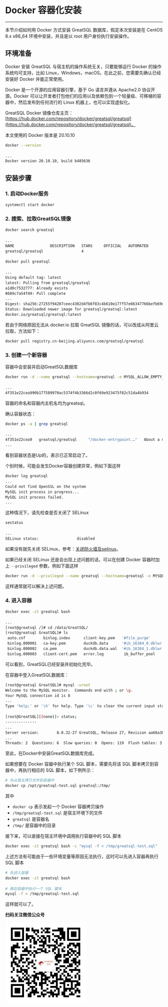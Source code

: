 # Docker 容器化安装
---

本节介绍如何用 Docker 方式安装 GreatSQL 数据库，假定本次安装是在 CentOS 8.x x86_64 环境中安装，并且是以 root 用户身份执行安装操作。

## 环境准备

Docker 安装 GreatSQL 与宿主机的操作系统无关，只要能够运行 Docker 的操作系统均可支持，比如 Linux，Windows，macOS。在此之前，您需要先确认已经安装好 Docker 并能正常使用。

Docker 是一个开源的应用容器引擎，基于 Go 语言并遵从 Apache2.0 协议开源。Docker 可以让开发者打包他们的应用以及依赖包到一个轻量级、可移植的容器中，然后发布到任何流行的 Linux 机器上，也可以实现虚拟化。

GreatSQL Docker 镜像仓库主页：[https://hub.docker.com/repository/docker/greatsql/greatsql](https://hub.docker.com/repository/docker/greatsql/greatsql)。

本文使用的 Docker 版本是 20.10.10

```bash
docker --version

...
Docker version 20.10.10, build b485636
```

## 安装步骤

### 1. 启动Docker服务

```bash
systemctl start docker
```

### 2. 搜索、拉取GreatSQL镜像

```bash
docker search greatsql

...
NAME                DESCRIPTION   STARS     OFFICIAL   AUTOMATED
greatsql/greatsql                 4

docker pull greatsql

...
Using default tag: latest
latest: Pulling from greatsql/greatsql
a1d0c7532777: Already exists
0689c7a54f49: Pull complete
...
Digest: sha256:27255f94207ceec4302d4fb6f83c4b610e177f57e66347766befb69d1bae91e8
Status: Downloaded newer image for greatsql/greatsql:latest
docker.io/greatsql/greatsql:latest
```

若由于网络原因无法从 docker.io 拉取 GreatSQL 镜像的话，可以改成从阿里云拉取，方法如下：

```bash
docker pull registry.cn-beijing.aliyuncs.com/greatsql/greatsql
```

### 3. 创建一个新容器

容器中会安装并启动GreatSQL数据库

```bash
docker run -d --name greatsql --hostname=greatsql -e MYSQL_ALLOW_EMPTY_PASSWORD=1 greatsql/greatsql

...
4f351e22cea990b177589970ac5374f4b3366d2c0f69e923475f82c51da4b934
```
容器的命名和容器内主机名均为greatsql。

确认容器状态：

```bash
docker ps -a | grep greatsql

...
4f351e22cea9   greatsql/greatsql     "/docker-entrypoint.…"   About a minute ago   Up About a minute          3306/tcp, 33060-33061/tcp   greatsql
...
```
看到容器状态是Up的，表示已正常启动了。

个别时候，可能会发生Docker容器创建异常，例如下面这样

```bash
docker log greatsql
...
Could not find OpenSSL on the system
MySQL init process in progress...
MySQL init process failed.
...
```

这种情况下，请先检查是否关闭了 SELinux

```bash
sestatus

...
SELinux status:                 disabled
```

如果没有就先关闭 SELinux，参考：[关闭防火墙及selinux](../4-install-guide/1-install-prepare.html#关闭防火墙及selinux)。

如果已经关闭 SELinux 还是会出现上述问题的话，可以在创建 Docker 容器时加上 `--privileged` 参数，例如下面这样

```bash
docker run -d --privileged --name greatsql --hostname=greatsql -e MYSQL_ALLOW_EMPTY_PASSWORD=1 greatsql/greatsql
```

这样通常就可以解决上述问题。

### 4. 进入容器

```bash
docker exec -it greatsql bash

...
[root@greatsql /]# cd /data/GreatSQL/
[root@greatsql GreatSQL]# ls
 auto.cnf        binlog.index      client-key.pem   '#file_purge'         ibdata1          '#innodb_temp'   mysql.sock           public_key.pem    sys
 binlog.000001   ca-key.pem        duckdb.data      '#ib_16384_0.dblwr'   ibtmp1            mysql           mysql.sock.lock      server-cert.pem   sys_audit
 binlog.000002   ca.pem            duckdb.data.wal  '#ib_16384_1.dblwr'  '#innodb_redo'     mysql.ibd       performance_schema   server-key.pem    undo_001
 binlog.000003   client-cert.pem   error.log         ib_buffer_pool       innodb_status.1   mysql.pid       private_key.pem      slow.log          undo_002
```
可以看到，GreatSQL已经安装并初始化完毕。

在容器中登入GreatSQL数据库：

```bash
[root@greatsql GreatSQL]# mysql -uroot
Welcome to the MySQL monitor.  Commands end with ; or \g.
Your MySQL connection id is 8
...
Type 'help;' or '\h' for help. Type '\c' to clear the current input statement.

[root@GreatSQL][(none)]> status;
--------------
...
Server version:        8.0.32-27 GreatSQL, Release 27, Revision aa66a385910
...
Threads: 2  Questions: 6  Slow queries: 0  Opens: 119  Flush tables: 3  Open tables: 36  Queries per second avg: 0.017
```

至此，在Docker中安装GreatSQL数据库完成。

如果想要在 Docker 容器中执行某个 SQL 脚本，需要先将该 SQL 脚本拷贝到容器中，再执行相应的 SQL 脚本，如下例所示：

```bash
# 先从宿主拷贝文件到容器中
docker cp /opt/greatsql-test.sql greatsql:/tmp/
```

其中
- `docker cp` 表示发起一个 Docker 容器拷贝操作
- `/tmp/greatsql-test.sql` 是宿主环境下的文件
- `greatsql` 是容器名
- `/tmp/` 是容器中的目录

接下来，可以直接在宿主环境中调用执行容器中的 SQL 脚本

```bash
docker exec -it greatsql bash -c "mysql -f < /tmp/greatsql-test.sql"
```

上述方法有可能由于一些环境变量等原因无法执行，这时可以先进入容器再执行 SQL 脚本

```bash
# 先进入容器
docker exec -it greatsql bash

# 再在容器中执行一个 SQL 脚本
mysql -f < /tmp/greatsql-test.sql
```
这样就可以了。

**扫码关注微信公众号**

![greatsql-wx](../greatsql-wx.jpg)
